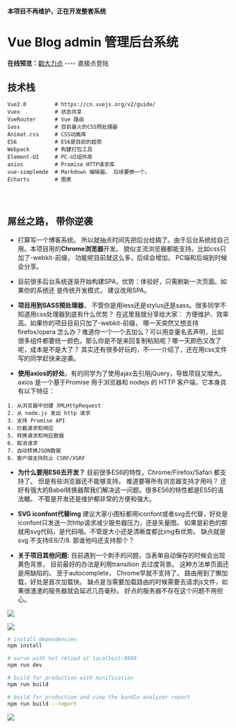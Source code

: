 **本项目不再维护，正在开发整套系统**

# Vue Blog admin 管理后台系统

**在线预览：**[戳大力点](http://139.159.220.163:8088/) ---- 直接点登陆




## 技术栈
```
Vue2.0         # https://cn.vuejs.org/v2/guide/
Vuex           # 状态共享
VueRouter      # Vue 路由
Sass           # 目前最火的CSS预处理器
Animat.css     # CSS动画库
ES6            # ES6是目前的趋势
Webpack        # 构建打包工具
Element-UI     # PC-UI组件库
axios          # Promise HTTP请求库
vue-simplemde  # Markdown 编辑器。 后续要换一个。
Echarts        # 图表




```
## 屌丝之路， 带你逆袭
+ 打算写一个博客系统。 所以就抽点时间先把后台给搞了。由于后台系统给自己用。本项目用的**Chrome浏览器**开发。 貌似主流浏览器都能支持。比如css只加了-webkit-前缀， 功能呢目前就这么多，后续会增加。 PC端和后端到时候会分享。

+ 目前很多后台系统逐渐开始构建SPA，优势：体验好，只需刷新一次页面。如果你的系统还
是传统开发模式， 建议改用SPA。

+ **项目用到SASS预处理器**， 不管你是用less还是stylus还是sass。很多同学不知道用css处理器到底有什么优势？ 在这里我就分享给大家： 方便维护、效率高。如果你的项目目前只加了-webkit-前缀， 哪一天突然又想支持firefox/opera 怎么办？难道你一个一个去加么？可以用变量名去声明，比如很多组件都要统一颜色。那么你是不是来回复制粘贴呢？哪一天颜色又改了呢，成本是不是大了？ 其实还有很多好玩的，不一一介绍了，还在用css文件写的同学赶快来逆袭。

+ **使用axios的好处**，有的同学为了使用ajax去引用jQuery，导致项目又增大。 axios 是一个基于Promise 用于浏览器和 nodejs 的 HTTP 客户端，它本身具有以下特征：

 ```
1. 从浏览器中创建 XMLHttpRequest
2. 从 node.js 发出 http 请求
3. 支持 Promise API
4. 拦截请求和响应
5. 转换请求和响应数据
6. 取消请求
7. 自动转换JSON数据
8. 客户端支持防止 CSRF/XSRF 	
 ```
+ **为什么要用ES6去开发？** 目前很多ES6的特性，Chrome/Firefox/Safari 都支持了。 但是有些浏览器还不能够支持。 难道要等所有浏览器支持才用吗？ 还好有强大的Babel转换器帮我们解决这一问题。很多ES6的特性都是ES5的语法糖。 不管是开发还是维护都非常的方便和强大。

+ **SVG iconfont代替img** 建议大家小图标都用iconfont或者svg去代替，好处是iconfont只发送一次http请求减少服务器压力，还是矢量图。 如果是彩色的那就用svg代码，是代码哦。不管是大小还是清晰度都比img有优势。 缺点就是svg 不支持IE6/7/8. 那谁他吗还支持那个？

+ **关于项目其他问题:**  目前遇到一个刺手的问题，当表单自动保存的时候会出现黄色背景， 目前最好的办法是利用transition 去过度背景。 这种方法单页面还是用缺陷的。 至于autocomplete， Chrome早就不支持了。 
路由用到了懒加载，好处是首次加载快。 缺点是当需要加载路由的时候需要去请求js文件，如果很渣渣的服务器就会延迟几百毫秒。 好点的服务器不存在这个问题不用担心。


   





![](https://raw.githubusercontent.com/xjh22222228/vue-blog-admin/master/static/images/preview01.png)

![](https://raw.githubusercontent.com/xjh22222228/vue-blog-admin/master/static/images/preview02.png)


``` bash
# install dependencies
npm install

# serve with hot reload at localhost:8088
npm run dev

# build for production with minification
npm run build

# build for production and view the bundle analyzer report
npm run build --report
```


![](https://raw.githubusercontent.com/xjh22222228/diamonds/master/static/images/pay.jpg)














	
